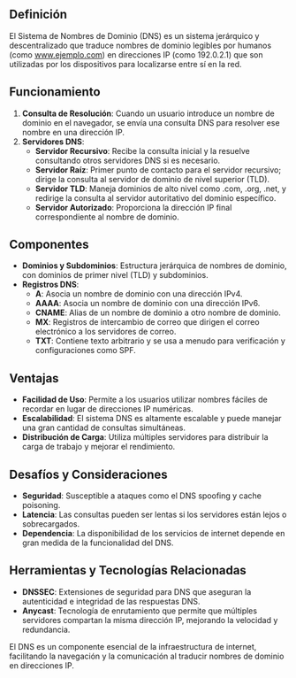 ## Definición
El Sistema de Nombres de Dominio (DNS) es un sistema jerárquico y descentralizado que traduce nombres de dominio legibles por humanos (como www.ejemplo.com) en direcciones IP (como 192.0.2.1) que son utilizadas por los dispositivos para localizarse entre sí en la red.

## Funcionamiento
1. **Consulta de Resolución**: Cuando un usuario introduce un nombre de dominio en el navegador, se envía una consulta DNS para resolver ese nombre en una dirección IP.
2. **Servidores DNS**:
   - **Servidor Recursivo**: Recibe la consulta inicial y la resuelve consultando otros servidores DNS si es necesario.
   - **Servidor Raíz**: Primer punto de contacto para el servidor recursivo; dirige la consulta al servidor de dominio de nivel superior (TLD).
   - **Servidor TLD**: Maneja dominios de alto nivel como .com, .org, .net, y redirige la consulta al servidor autoritativo del dominio específico.
   - **Servidor Autorizado**: Proporciona la dirección IP final correspondiente al nombre de dominio.

## Componentes
- **Dominios y Subdominios**: Estructura jerárquica de nombres de dominio, con dominios de primer nivel (TLD) y subdominios.
- **Registros DNS**:
  - **A**: Asocia un nombre de dominio con una dirección IPv4.
  - **AAAA**: Asocia un nombre de dominio con una dirección IPv6.
  - **CNAME**: Alias de un nombre de dominio a otro nombre de dominio.
  - **MX**: Registros de intercambio de correo que dirigen el correo electrónico a los servidores de correo.
  - **TXT**: Contiene texto arbitrario y se usa a menudo para verificación y configuraciones como SPF.

## Ventajas
- **Facilidad de Uso**: Permite a los usuarios utilizar nombres fáciles de recordar en lugar de direcciones IP numéricas.
- **Escalabilidad**: El sistema DNS es altamente escalable y puede manejar una gran cantidad de consultas simultáneas.
- **Distribución de Carga**: Utiliza múltiples servidores para distribuir la carga de trabajo y mejorar el rendimiento.

## Desafíos y Consideraciones
- **Seguridad**: Susceptible a ataques como el DNS spoofing y cache poisoning.
- **Latencia**: Las consultas pueden ser lentas si los servidores están lejos o sobrecargados.
- **Dependencia**: La disponibilidad de los servicios de internet depende en gran medida de la funcionalidad del DNS.

## Herramientas y Tecnologías Relacionadas
- **DNSSEC**: Extensiones de seguridad para DNS que aseguran la autenticidad e integridad de las respuestas DNS.
- **Anycast**: Tecnología de enrutamiento que permite que múltiples servidores compartan la misma dirección IP, mejorando la velocidad y redundancia.

El DNS es un componente esencial de la infraestructura de internet, facilitando la navegación y la comunicación al traducir nombres de dominio en direcciones IP.
